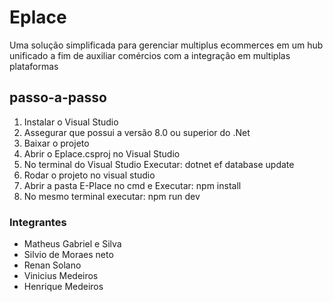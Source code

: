 # Eplace 
Uma solução simplificada para gerenciar multiplus ecommerces em um hub unificado a fim de auxiliar comércios com a integração em multiplas plataformas

## passo-a-passo
1) Instalar o Visual Studio 
2) Assegurar que possui a versão 8.0 ou superior do .Net
3) Baixar o projeto
4) Abrir o Eplace.csproj no Visual Studio
5) No terminal do Visual Studio Executar: dotnet ef database update
6) Rodar o projeto no visual studio
7) Abrir a pasta E-Place no cmd e Executar: npm install
8) No mesmo terminal executar: npm run dev

### Integrantes
- Matheus Gabriel e Silva 
- Silvio de Moraes neto
- Renan Solano
- Vinicius Medeiros
- Henrique Medeiros
